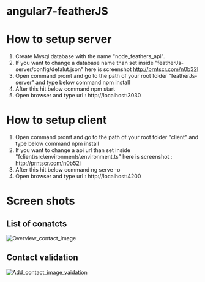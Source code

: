 # angular7-featherJS

# How to setup server

1) Create Mysql database with the name "node_feathers_api".
2) If you want to change a database name than set inside "featherJs-server/config/defalut.json"
	here is screenshot http://prntscr.com/n0b32l
3) Open command promt and go to the path of your root folder "featherJs-server" and type below command
	npm install
4) After this hit below command
	npm start
5) Open browser and type url : http://localhost:3030


# How to setup client

1) Open command promt and go to the path of your root folder "client" and type below command
	npm install
2) If you want to change a api url than set inside "fclient\src\environments\environment.ts"
	here is screenshot : http://prntscr.com/n0b52i
3) After this hit below command
	ng serve -o
4) Open browser and type url : http://localhost:4200

# Screen shots

## List of conatcts
![Overview_contact_image](https://user-images.githubusercontent.com/30141700/54680031-ce1b8680-4b2e-11e9-929d-9af5ab95686e.png)

## Contact validation
![Add_contact_image_vaidation](https://user-images.githubusercontent.com/30141700/54680130-0e7b0480-4b2f-11e9-920a-b1aa7db145ed.png)

